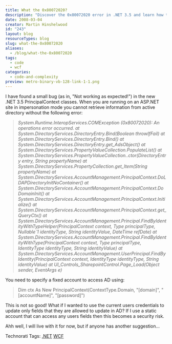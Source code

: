 ```yaml
---
title: What the 0x80072020?
description: "Discover the 0x80072020 error in .NET 3.5 and learn how to securely access Active Directory with user credentials. Find solutions and insights here!"
date: 2008-03-04
creator: Martin Hinshelwood
id: "243"
layout: blog
resourceTypes: blog
slug: what-the-0x80072020
aliases:
  - /blog/what-the-0x80072020
tags:
  - code
  - wcf
categories:
  - code-and-complexity
preview: metro-binary-vb-128-link-1-1.png
---
```


I have found a small bug (as in, "Not working as expected!") in the new .NET 3.5 PrincipalContext classes. When you are running on an ASP.NET site in impersonation mode you cannot retrieve information from active directory without the following error:

> _System.Runtime.InteropServices.COMException (0x80072020): An operations error occurred. at System.DirectoryServices.DirectoryEntry.Bind(Boolean throwIfFail) at System.DirectoryServices.DirectoryEntry.Bind() at System.DirectoryServices.DirectoryEntry.get_AdsObject() at System.DirectoryServices.PropertyValueCollection.PopulateList() at System.DirectoryServices.PropertyValueCollection..ctor(DirectoryEntry entry, String propertyName) at System.DirectoryServices.PropertyCollection.get_Item(String propertyName) at System.DirectoryServices.AccountManagement.PrincipalContext.DoLDAPDirectoryInitNoContainer() at System.DirectoryServices.AccountManagement.PrincipalContext.DoDomainInit() at System.DirectoryServices.AccountManagement.PrincipalContext.Initialize() at System.DirectoryServices.AccountManagement.PrincipalContext.get_QueryCtx() at System.DirectoryServices.AccountManagement.Principal.FindByIdentityWithTypeHelper(PrincipalContext context, Type principalType, Nullable\`1 identityType, String identityValue, DateTime refDate) at System.DirectoryServices.AccountManagement.Principal.FindByIdentityWithType(PrincipalContext context, Type principalType, IdentityType identityType, String identityValue) at System.DirectoryServices.AccountManagement.UserPrincipal.FindByIdentity(PrincipalContext context, IdentityType identityType, String identityValue) at UI_Controls_SharepointControl.Page_Load(Object sender, EventArgs e)_

You need to specify a fixed account to access AD using:

> Dim ctx As New PrincipalContext(ContextType.Domain, "\[domain\]", "\[accountName\]", "\[password\]")
>
> [](http://11011.net/software/vspaste)

This is not so good! What if I wanted to use the current users credentials to update only fields that they are allowed to update in AD? If I use a static account that can access any users fields then this becomes a security risk.

Ahh well, I will live with it for now, but if anyone has another suggestion...

Technorati Tags: [.NET](http://technorati.com/tags/.NET) [WCF](http://technorati.com/tags/WCF)
